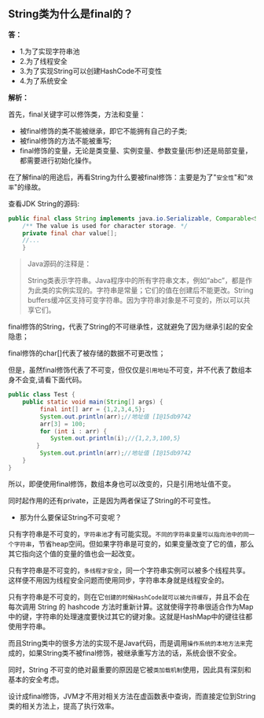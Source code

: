 ## String类为什么是final的？

**答：**
- 1.为了实现字符串池
- 2.为了线程安全
- 3.为了实现String可以创建HashCode不可变性
- 4.为了系统安全

**解析：**

首先，final关键字可以修饰类，方法和变量：
- 被final修饰的类不能被继承，即它不能拥有自己的子类;
- 被final修饰的方法不能被重写;
- final修饰的变量，无论是类变量、实例变量、参数变量(形参)还是局部变量，都需要进行初始化操作。

在了解final的用途后，再看String为什么要被final修饰：主要是为了"`安全性`"和"`效率`"的缘故。

查看JDK String的源码:

```java
public final class String implements java.io.Serializable, Comparable<String>, CharSequence {
    /** The value is used for character storage. */
    private final char value[];
    //...
    }
```

>Java源码的注释是：
>
>String类表示字符串。Java程序中的所有字符串文本，例如“abc”，都是作为此类的实例实现的。字符串是常量；它们的值在创建后不能更改。String buffers缓冲区支持可变字符串。因为字符串对象是不可变的，所以可以共享它们。

final修饰的String，代表了String的不可继承性，这就避免了因为继承引起的安全隐患；

final修饰的char[]代表了被存储的数据不可更改性；

但是，虽然final修饰代表了不可变，但仅仅是`引用地址`不可变，并不代表了数组本身不会变,请看下面代码。

```java
public class Test {
	public static void main(String[] args) {
		 final int[] arr = {1,2,3,4,5};
		 System.out.println(arr);//地址值 [I@15db9742
		 arr[3] = 100;
		 for (int i : arr) {
			System.out.println(i);//{1,2,3,100,5}
		}
		 System.out.println(arr);//地址值 [I@15db9742
	}
}
```

所以，即便使用final修饰，数组本身也可以改变的，只是引用地址值不变。

同时起作用的还有private，正是因为两者保证了String的不可变性。

- 那为什么要保证String不可变呢？

只有字符串是不可变的，`字符串池`才有可能实现。`不同的字符串变量可以指向池中的同一个字符串`，节省heap空间。但如果字符串是可变的，如果变量改变了它的值，那么其它指向这个值的变量的值也会一起改变。

只有字符串是不可变的，`多线程才安全`，同一个字符串实例可以被多个线程共享。这样便不用因为线程安全问题而使用同步，字符串本身就是线程安全的。

只有字符串是不可变的，则在它`创建的时候HashCode就可以被允许缓存`，并且不会在每次调用 String 的 hashcode 方法时重新计算。这就使得字符串很适合作为Map中的键，字符串的处理速度要快过其它的键对象。这就是HashMap中的键往往都使用字符串。

而且String类中的很多方法的实现不是Java代码，而是调用`操作系统的本地方法来`完成的，如果String类不被final修饰，被继承重写方法的话，系统会很不安全。

同时，String 不可变的绝对最重要的原因是它被`类加载机制`使用，因此具有深刻和基本的安全考虑。

设计成final修饰，JVM才不用对相关方法在虚函数表中查询，而直接定位到String类的相关方法上，提高了执行效率。